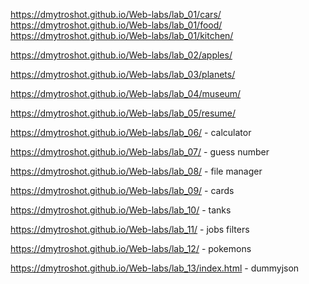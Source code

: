 https://dmytroshot.github.io/Web-labs/lab_01/cars/<br />
https://dmytroshot.github.io/Web-labs/lab_01/food/<br />
https://dmytroshot.github.io/Web-labs/lab_01/kitchen/<br />


https://dmytroshot.github.io/Web-labs/lab_02/apples/

https://dmytroshot.github.io/Web-labs/lab_03/planets/

https://dmytroshot.github.io/Web-labs/lab_04/museum/

https://dmytroshot.github.io/Web-labs/lab_05/resume/

https://dmytroshot.github.io/Web-labs/lab_06/ - calculator

https://dmytroshot.github.io/Web-labs/lab_07/ - guess number

https://dmytroshot.github.io/Web-labs/lab_08/ - file manager

https://dmytroshot.github.io/Web-labs/lab_09/ - cards

https://dmytroshot.github.io/Web-labs/lab_10/ - tanks

https://dmytroshot.github.io/Web-labs/lab_11/ - jobs filters

https://dmytroshot.github.io/Web-labs/lab_12/ - pokemons

https://dmytroshot.github.io/Web-labs/lab_13/index.html - dummyjson
